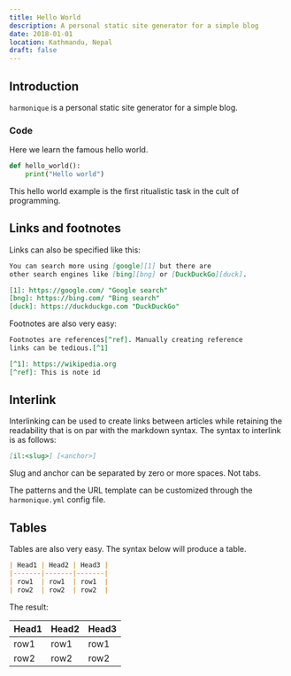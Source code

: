 ```yaml
---
title: Hello World
description: A personal static site generator for a simple blog
date: 2018-01-01
location: Kathmandu, Nepal
draft: false
---
```


## Introduction

`harmonique` is a personal static site generator for a simple blog.


### Code

Here we learn the famous hello world.

```python
def hello_world():
    print("Hello world")
```

This hello world example is the first ritualistic task in the cult of
programming.

## Links and footnotes

Links can also be specified like this:

```markdown
You can search more using [google][1] but there are
other search engines like [bing][bng] or [DuckDuckGo][duck].

[1]: https://google.com/ "Google search"
[bng]: https://bing.com/ "Bing search"
[duck]: https://duckduckgo.com "DuckDuckGo"
```

Footnotes are also very easy:

```markdown
Footnotes are references[^ref]. Manually creating reference
links can be tedious.[^1]

[^1]: https://wikipedia.org
[^ref]: This is note id
```

## Interlink

Interlinking can be used to create links between articles while
retaining the readability that is on par with the markdown syntax. The
syntax to interlink is as follows:

```markdown
[il:<slug>]	[<anchor>]
```

Slug and anchor can be separated by zero or more spaces. Not tabs.

The patterns and the URL template can be customized through the
`harmonique.yml` config file.

## Tables

Tables are also very easy. The syntax below will produce a table.

```markdown
| Head1 | Head2 | Head3 |
|-------|-------|-------|
| row1  | row1  | row1  |
| row2  | row2  | row2  |
```

The result:

| Head1 | Head2 | Head3 |
|-------|-------|-------|
| row1  | row1  | row1  |
| row2  | row2  | row2  |
